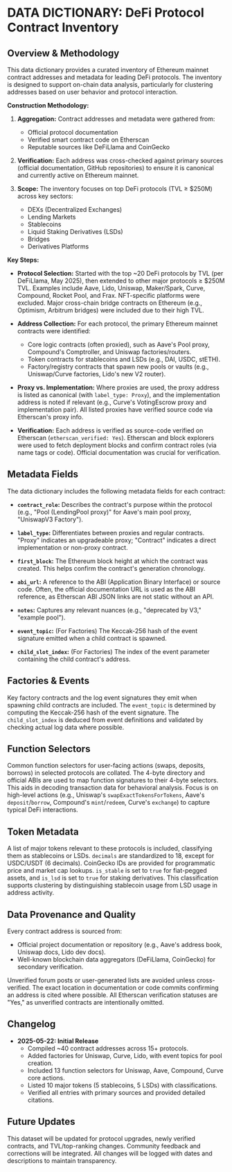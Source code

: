 # DATA DICTIONARY: DeFi Protocol Contract Inventory

## Overview & Methodology

This data dictionary provides a curated inventory of Ethereum mainnet contract addresses and metadata for leading DeFi protocols. The inventory is designed to support on-chain data analysis, particularly for clustering addresses based on user behavior and protocol interaction.

**Construction Methodology:**

1.  **Aggregation:** Contract addresses and metadata were gathered from:
    *   Official protocol documentation
    *   Verified smart contract code on Etherscan
    *   Reputable sources like DeFiLlama and CoinGecko

2.  **Verification:** Each address was cross-checked against primary sources (official documentation, GitHub repositories) to ensure it is canonical and currently active on Ethereum mainnet.

3.  **Scope:** The inventory focuses on top DeFi protocols (TVL ≥ $250M) across key sectors:
    *   DEXs (Decentralized Exchanges)
    *   Lending Markets
    *   Stablecoins
    *   Liquid Staking Derivatives (LSDs)
    *   Bridges
    *   Derivatives Platforms

**Key Steps:**

*   **Protocol Selection:** Started with the top ~20 DeFi protocols by TVL (per DeFiLlama, May 2025), then extended to other major protocols ≥ $250M TVL. Examples include Aave, Lido, Uniswap, Maker/Spark, Curve, Compound, Rocket Pool, and Frax. NFT-specific platforms were excluded. Major cross-chain bridge contracts on Ethereum (e.g., Optimism, Arbitrum bridges) were included due to their high TVL.

*   **Address Collection:** For each protocol, the primary Ethereum mainnet contracts were identified:
    *   Core logic contracts (often proxied), such as Aave's Pool proxy, Compound's Comptroller, and Uniswap factories/routers.
    *   Token contracts for stablecoins and LSDs (e.g., DAI, USDC, stETH).
    *   Factory/registry contracts that spawn new pools or vaults (e.g., Uniswap/Curve factories, Lido's new V2 router).

*   **Proxy vs. Implementation:** Where proxies are used, the proxy address is listed as canonical (with `label_type: Proxy`), and the implementation address is noted if relevant (e.g., Curve's VotingEscrow proxy and implementation pair). All listed proxies have verified source code via Etherscan's proxy info.

*   **Verification:** Each address is verified as source-code verified on Etherscan (`etherscan_verified: Yes`). Etherscan and block explorers were used to fetch deployment blocks and confirm contract roles (via name tags or code). Official documentation was crucial for verification.

## Metadata Fields

The data dictionary includes the following metadata fields for each contract:

*   **`contract_role`:** Describes the contract's purpose within the protocol (e.g., "Pool (LendingPool proxy)" for Aave's main pool proxy, "UniswapV3 Factory").

*   **`label_type`:** Differentiates between proxies and regular contracts. "Proxy" indicates an upgradeable proxy; "Contract" indicates a direct implementation or non-proxy contract.

*   **`first_block`:** The Ethereum block height at which the contract was created. This helps confirm the contract's generation chronology.

*   **`abi_url`:** A reference to the ABI (Application Binary Interface) or source code. Often, the official documentation URL is used as the ABI reference, as Etherscan ABI JSON links are not static without an API.

*   **`notes`:** Captures any relevant nuances (e.g., "deprecated by V3," "example pool").

*   **`event_topic`:** (For Factories) The Keccak-256 hash of the event signature emitted when a child contract is spawned.

*   **`child_slot_index`:** (For Factories) The index of the event parameter containing the child contract's address.

## Factories & Events

Key factory contracts and the log event signatures they emit when spawning child contracts are included. The `event_topic` is determined by computing the Keccak-256 hash of the event signature. The `child_slot_index` is deduced from event definitions and validated by checking actual log data where possible.

## Function Selectors

Common function selectors for user-facing actions (swaps, deposits, borrows) in selected protocols are collated. The 4-byte directory and official ABIs are used to map function signatures to their 4-byte selectors. This aids in decoding transaction data for behavioral analysis. Focus is on high-level actions (e.g., Uniswap's `swapExactTokensForTokens`, Aave's `deposit`/`borrow`, Compound's `mint`/`redeem`, Curve's `exchange`) to capture typical DeFi interactions.

## Token Metadata

A list of major tokens relevant to these protocols is included, classifying them as stablecoins or LSDs. `decimals` are standardized to 18, except for USDC/USDT (6 decimals). CoinGecko IDs are provided for programmatic price and market cap lookups. `is_stable` is set to `true` for fiat-pegged assets, and `is_lsd` is set to `true` for staking derivatives. This classification supports clustering by distinguishing stablecoin usage from LSD usage in address activity.

## Data Provenance and Quality

Every contract address is sourced from:

*   Official project documentation or repository (e.g., Aave's address book, Uniswap docs, Lido dev docs).
*   Well-known blockchain data aggregators (DeFiLlama, CoinGecko) for secondary verification.

Unverified forum posts or user-generated lists are avoided unless cross-verified. The exact location in documentation or code commits confirming an address is cited where possible. All Etherscan verification statuses are "Yes," as unverified contracts are intentionally omitted.

## Changelog

*   **2025-05-22: Initial Release**
    *   Compiled ~40 contract addresses across 15+ protocols.
    *   Added factories for Uniswap, Curve, Lido, with event topics for pool creation.
    *   Included 13 function selectors for Uniswap, Aave, Compound, Curve core actions.
    *   Listed 10 major tokens (5 stablecoins, 5 LSDs) with classifications.
    *   Verified all entries with primary sources and provided detailed citations.

## Future Updates

This dataset will be updated for protocol upgrades, newly verified contracts, and TVL/top-ranking changes. Community feedback and corrections will be integrated. All changes will be logged with dates and descriptions to maintain transparency.